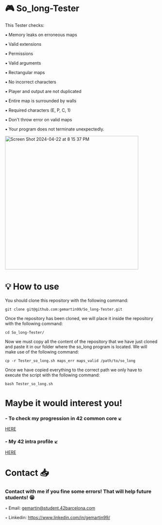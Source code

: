 # 🎮 So_long-Tester

This Tester checks:

▪️ Memory leaks on erroneous maps

▪️ Valid extensions

▪️ Permissions

▪️ Valid arguments

▪️ Rectangular maps

▪️ No incorrect characters

▪️ Player and output are not duplicated

▪️ Entire map is surrounded by walls

▪️ Required characters (E, P, C, 1)

▪️ Don't throw error on valid maps

▪️ Your program does not terminate unexpectedly.

<img width="439" alt="Screen Shot 2024-04-22 at 8 15 37 PM" src="https://github.com/gemartin99/So_long-Tester/assets/66915274/c74e7052-2369-4b47-a5d9-006d57a3a82f">


# 💡 How to use

You should clone this repository with the following command:

```SH
git clone git@github.com:gemartin99/So_long-Tester.git
```

Once the repository has been cloned, we will place it inside the repository with the following command:

```SH
cd So_long-Tester/
```

Now we must copy all the content of the repository that we have just cloned and paste it in our folder where the so_long program is located. We will make use of the following command:

```SH
cp -r Tester_so_long.sh maps_err maps_valid /path/to/so_long
```

Once we have copied everything to the correct path we only have to execute the script with the following command:

```SH
bash Tester_so_long.sh
```

# Maybe it would interest you!

### - To check my progression in 42 common core ↙️

[HERE](https://github.com/gemartin99/42cursus)

### - My 42 intra profile ↙️
[HERE](https://profile.intra.42.fr/users/gemartin)

# Contact 📥

### Contact with me if you fine some errors! That will help future students! 😁

◦ Email: gemartin@student.42barcelona.com

◦ Linkedin: https://www.linkedin.com/in/gemartin99/
